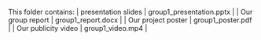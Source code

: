 This folder contains:
| presentation slides | group1_presentation.pptx |
| Our group report | group1_report.docx |
| Our project poster | group1_poster.pdf |
| Our publicity video | group1_video.mp4 |
